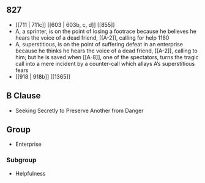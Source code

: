 ## 827
- [[711 | 711c]] [[603 | 603b, c, d]] [[855]] 
- A, a sprinter, is on the point of losing a footrace because he believes he hears the voice of a dead friend, [[A-2]], calling for help 1160
- A, superstitious, is on the point of suffering defeat in an enterprise because he thinks he hears the voice of a dead friend, [[A-2]], calling to him; but he is saved when [[A-8]], one of the spectators, turns the tragic call into a mere incident by a counter-call which allays A’s superstitious fears
- [[918 | 918b]] [[1365]] 

## B Clause
- Seeking Secretly to Preserve Another from Danger

## Group
- Enterprise

### Subgroup
- Helpfulness

